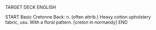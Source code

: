 TARGET DECK
ENGLISH

START
Basic
Cretonne
Back: n. (often attrib.) Heavy cotton upholstery fabric, usu. With a floral pattern. [creton in normandy]
END
